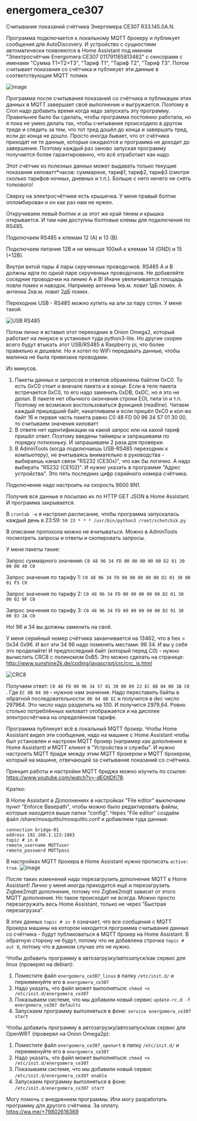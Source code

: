 # energomera_ce307
Считывание показаний счётчика Энергомера CE307 R33.145.0A.N.

Программа подключается к локальному MQTT брокеру и публикует сообщения для AutoDiscovery. И устройство с сущностями автоматически появляются в Home Assistant под именем "Электросчётчик Energomera CE307 011791165813462" с сенсорами с именами "Сумма T1+T2+T3", "Тариф T1", "Тариф T2", "Тариф T3". Потом считывает показания со счётчика и публикует эти данные в соответствующие MQTT топики.

![image](https://github.com/Bagunda/energomera_ce307/assets/16766521/7ad59958-6d4e-45b2-a6c8-48adb7552389)

Программа после считывания показаний со счётчика и публикации этих данных в MQTT завершает своё выполнение и выгружается. Поэтому в Cron надо добавить время когда надо запускать эту программу. Правильнее было бы сделать, чтобы программа постоянно работала, но я пока не умею делать так, чтобы считывание происходило в другом треде и следить за тем, что тот тред дошёл до конца и завершать тред, если до конца не дошло. Просто иногда бывает, что от счётчика приходят не те данные, которые ожидаются и программа не доходит до завершения. Поэтому каждый раз заново запуская программу получается более гарантированно, что всё отработает как надо.

Этот счётчик из полезных данных может выдавать только текущие показания киловатт*часов: суммарное, тариф1, тариф2, тариф3 (смотря сколько тарифов ночных, дневных и т.п.). Больше с него ничего не снять толкового!

Сверху на электросчётчике есть крышечка. У меня правый болтик опломбирован и он как раз нам не нужен.

Откручиваем левый болтик и за этот же край тянем и крышка открывается. И там нам доступны болтовые клемы для подключения по RS485.

Подключаем RS485 к клемам 12 (А) и 13 (В).

Подключаем питание 12В и не меньше 100мА к клемам 14 (GND) и 15 (+12В).

Внутри витой пары 4 пары скрученных проводочков. RS485 А и В должны идти по одной паре скрученных проводочков. Не добавляйте соседние проводочки на линию А и В! Иначе увеличивается площадь ловли помех и наводок. Например антенна 1кв.м. ловит 1дБ помех. А антенна 2кв.м. ловит 2дБ помех. 

Переходник USB - RS485 можно купить на али за пару сотен.
У меня такой:

![USB RS485](https://sun9-5.userapi.com/impg/1G-VXPO96-8arEcmEU5IkrfWwIUpvwPGyQSa9A/Bns312vzAcQ.jpg?size=220x200&quality=95&sign=cebfe2e8551e9c35723b3dabd7225ea4&type=album)

Потом лично я вставил этот переходник в Onion Omega2, который работает на линуксе и установил туда python3-lite.
Но другие скорее всего будут втыкать этот USB/RS485 в Raspberry pi, что более правильно и дешевле.
Но я хотел по WiFi передавать данные, чтобы малинка не была привязана проводами.

Из минусов.
1. Пакеты данных и запросов и ответов обрамлены байтом 0xC0. То есть 0xC0 стоит и вначале пакета и в конце. Если в теле пакета встречается 0xC0, то его надо заменить 0xDB, 0xDC, но я это не делал. В пакете нет обычного окончания строки EOL типа \n и т.п. Поэтому не возможно воспользоваться функцией (readline). Читаем каждый пришедший байт, накапливаем и если пришёл 0xC0 и кол-во байт 16 и первая часть пакета равно C0 48 FD 00 96 34 57 01 30 00, то считываем значения киловатт
2. В ответе нет идентификации на какой запрос или на какой тариф пришёл ответ. Поэтому введены таймеры и запрашиваем по порядку потихоньку. И запрашиваем 2 раза для проверки.
3. В AdminTools (когда подключаешь USB-RS485 переходник к компьютеру), не вчитываясь внимательно в руководства - выбираешь канал связи "RS232 (CE30x)", что как бы логично. А надо выбирать "RS232 (CE102)". И нужно указать в программе "Адрес устройства". Это пять последних цифр серийного номера счётчика.

Подключение надо настроить на скорость 9600 8N1.

Получив все данные я посылаю их по HTTP GET JSON в Home Assistant. И программа закрывается.

В `crontab -e` я настроил расписание, чтобы программа запускалась каждый день в 23:59: `59 23 * * * /usr/bin/python3 /root/schetchik.py`

В описание протокола можно не вчитываться. Можно в AdminTools посмотреть запросы и ответы и скопировать запросы.

У меня пакеты такие:

Запрос суммарного значения: `C0 48 96 34 FD 00 00 00 00 00 D2 01 30 00 00 40 C0`

Запрос значения по тарифу 1: `C0 48 96 34 FD 00 00 00 00 00 D2 01 30 00 01 F5 C0`

Запрос значения по тарифу 2: `C0 48 96 34 FD 00 00 00 00 00 D2 01 30 00 02 9F C0`

Запрос значения по тарифу 3: `C0 48 96 34 FD 00 00 00 00 00 D2 01 30 00 03 2A C0`

Но! 96 и 34 вы должны заменить на своё.

У меня серийный номер счётчика заканчивается на 13462, что в hex = 0x34 0x96. И вот эти 34 96 надо поменять местами: 96 34. И вы у себя это проделайте! И предпоследний байт (который перед C0) - нужно вычислить CRC8 с полиномом 0xB5. Это можно сделать на странице: http://www.sunshine2k.de/coding/javascript/crc/crc_js.html

![CRC8](https://sun9-64.userapi.com/impg/FW2o5vwbGqakJShdoRvDfq2oABFSDSdCX2XwUQ/HgVeF2RgWlo.jpg?size=728x758&quality=95&sign=a96b6cc070da403369ab27709a17dae2&type=album)

Получаем ответ: `C0 48 FD 00 96 34 57 01 30 00 09 22 EC 8B 04 00 1B C0 `.
Где `EC 8B 04 00` - нужное нам значение. Надо переставить байты в обратной последовательности: `00 04 8B EC` и получится в dec число 297964. Это число надо разделить на 100. И получится 2979,64. Ровно столько потреблённых киловатт отображается и на дисплее электросчётчика на определённом тарифе.


Программа публикует всё в локальный MQTT брокер. Чтобы Home Assistant видел эти сообщения, надо на машине с Home Assistant чтобы был установлен и настроен MQTT брокер (например как дополнение в 
Home Assistant) и MQTT клиент в "Устройства и службы". И нужно настроить MQTT бридж между этим MQTT брокером и MQTT брокером, который на машине, отвечающей за считывание показаний со счётчика.

Принцип работы и настройки MQTT бриджа можно изучить по ссылке: https://www.youtube.com/watch?v=-dEGtIDfi78.

Кратко:

В Home Assistant  в Дополнениях в настройках "File editor" выключаем пункт "Enforce Basepath", чтобы можно было редактировать файлы, которые находятся выше папки "config".
Через "File editor" создаём файл /share/mosquitto/mosquitto.conf и добавляем туда данные:

```
connection bridge-01
address 192.168.1.123:1883
topic # in 0
remote_username MQTTuser
remote_password MQTTpass
```

В настройках MQTT брокера в Home Assistant нужно прописать `active: true`.
![image](https://github.com/Bagunda/energomera_ce307/assets/16766521/381da4c3-d113-4b78-8783-8175e8a9d4b8)



После таких изменений надо перезагрузить дополнение MQTT в Home Assistant! Лично у меня иногда приходится ещё и перезагрузить Zigbee2mqtt дополнение, потому что Zigbee2mqtt зависит от этого MQTT дополнения. Но такое происходит не всегда. Можно просто перезагружать весь Home Assistant, только не через "Быстрая перезагрузка".

В этих данных `topic # in 0` означает, что все сообщения с MQTT брокера машины на котором находится программа считывания данных со счётчика - будут публиковаться в MQTT брокер на Home Assistant. В обратную сторону не будут, потому что не добавлена строчка `topic # out 0`, потому что в данном случае это не нужно.

Чтобы добавить программу в автозагрузку/автозапуск/как сервис для linux (проверял на debian):
1. Поместите файл `energomera_ce307_linux` в папку `/etc/init.d/` и переименуйте его в `energomera_ce307`
2. Надо указать, что файл может выполняться: `chmod +x /etc/init.d/energomera_ce307`
3. Показываем системе, что мы добавили новый сервис `update-rc.d -f energomera_ce307 defaults`
4. Запускаем программу выполняться в фоне: `service energomera_ce307 start`

Чтобы добавить программу в автозагрузку/автозапуск/как сервис для OpenWRT (проверял на Onion Omega2p):
1. Поместите файл `energomera_ce307_openwrt` в папку `/etc/init.d/` и переименуйте его в `energomera_ce307`
2. Надо указать, что файл может выполняться: `chmod +x /etc/init.d/energomera_ce307`
3. Показываем системе, что мы добавили новый сервис `/etc/init.d/energomera_ce307 enable`
4. Запускаем программу выполняться в фоне: `/etc/init.d/energomera_ce307 start`

Могу помочь с внедрением программы. Или могу разработать программу для другого счётчика. За оплату. https://wa.me/+79802616369
